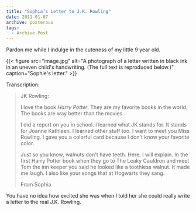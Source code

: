 ```yaml
---
title: "Sophia’s Letter to J.K. Rowling"
date: 2011-01-07
archive: posterous
tags: 
  - Archive Post
---
```


Pardon me while I indulge in the cuteness of my little 9 year old. 

{{< figure 
	src="image.jpg" 
	alt="A photograph of a letter written in black ink in an uneven child's handwriting. (The full text is reproduced below.)" 
	caption="Sophie's letter." >}}

Transcription:

>JK Rowling:
>
>I love the book *Harry Potter*. They are my favorite books in the world. The books are way better than the movies.
>
>I did a report on you in school. I learned what JK stands for. It stands for Joanne Kathleen. I learned other stuff too. I want to meet you Miss Rowling. I gave you a colorful card because I don't know your favorite color.
>
>Just so you know, walnuts don't have teeth. Here, I will explain. In the first Harry Potter book when they go to The Leaky Cauldron and meet Tom the inn keeper you said he looked like a toothless walnut. It made me laugh. I also like your songs that at Hogwarts they sang.
>
>From Sophia

You have no idea how excited she was when I told her she could really write a letter to the real J.K. Rowling. 
